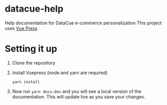 # datacue-help
Help documentation for DataCue e-commerce personalization
This project uses [Vue Press](http://vuepress.vuejs.org)

# Setting it up

1. Clone the repository
2. Install Vuepress (node and yarn are required)

    ```
    yarn install
    ```

3. Now run `yarn docs:dev` and you will see a local version of the documentation. This will update live as you save your changes.

